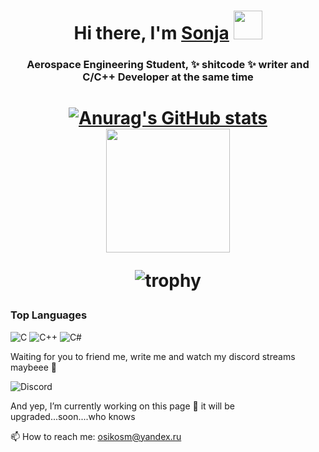 <h1 align="center">Hi there, I'm <a href="https://vk.com/osikosm" target="_blank">Sonja</a> 
<img src="https://user-images.githubusercontent.com/98958055/185810637-18044aa4-bf0b-479e-afa7-3e44738ab617.gif" height="46"/></h1>

<h3 align="center">Aerospace Engineering Student, ✨ shitcode ✨ writer and C/C++ Developer at the same time</h3>

[<h1 align="center"> ![Anurag's GitHub stats](https://github-readme-stats.vercel.app/api?username=XXX-KOSMOSTARS-XXX&show_icons=true&theme=dracula)](https://github.com/XXX-KOSMOSTARS-XXX/github-readme-stats) 
 <img src="https://user-images.githubusercontent.com/98958055/185809857-246bf850-6508-476e-b85a-25fd6cbb830e.gif" height="198"/>
 
![trophy](https://github-profile-trophy.vercel.app/?username=XXX-KOSMOSTARS-XXX&theme=dracula)</h1>

<h3>Top Languages</h3>

![C](https://img.shields.io/badge/c-%2300599C.svg?style=for-the-badge&logo=c&logoColor=white)
![C++](https://img.shields.io/badge/c++-%2300599C.svg?style=for-the-badge&logo=c%2B%2B&logoColor=white)
![C#](https://img.shields.io/badge/c%23-%23239120.svg?style=for-the-badge&logo=c-sharp&logoColor=white)

Waiting for you to friend me, write me and watch my discord streams maybeee 🤗

![Discord](https://img.shields.io/badge/AVE_CAESAR-%237289DA.svg?style=for-the-badge&logo=discord&logoColor=white)

And yep, I’m currently working on this page 🔭  it will be upgraded...soon....who knows

📫 How to reach me: osikosm@yandex.ru
